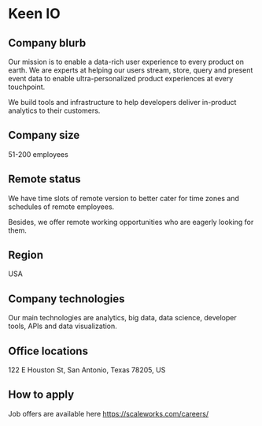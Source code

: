 # Keen IO

## Company blurb
Our mission is to enable a data-rich user experience to every product on earth. We are experts at helping our users stream, store, query and present event data to enable ultra-personalized product experiences at every touchpoint.

We build tools and infrastructure to help developers deliver in-product analytics to their customers. 

## Company size
51-200 employees

## Remote status
We have time slots of remote version to better cater for time zones and schedules of remote employees.

Besides, we offer remote working opportunities who are eagerly looking for them.

## Region
USA

## Company technologies
Our main technologies are analytics, big data, data science, developer tools, APIs and data visualization.

## Office locations
122 E Houston St, San Antonio, Texas 78205, US

## How to apply 
Job offers are available here https://scaleworks.com/careers/ 